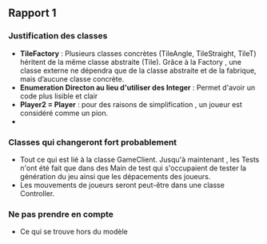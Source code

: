 Rapport 1
-------------------

### Justification des classes
- **TileFactory** : Plusieurs classes concrètes (TileAngle, TileStraight, TileT) héritent de la même classe abstraite (Tile). Grâce à la Factory , une classe externe ne dépendra que de la classe abstraite et de la fabrique, mais d’aucune classe concrète.
- **Enumeration Directon au lieu d'utiliser des Integer** : Permet d'avoir un code plus lisible et clair 
- **Player2 = Player** : pour des raisons de simplification , un joueur est considéré comme un pion.
- 
### Classes qui changeront fort probablement 

- Tout ce qui est lié à la classe GameClient. Jusqu'à maintenant , les Tests n'ont été fait que dans des Main de test qui s'occupaient de tester la génération du jeu ainsi que les dépacements des joueurs.
- Les mouvements de joueurs seront peut-être dans une classe Controller.

### Ne pas prendre en compte 

- Ce qui se trouve hors du modèle




